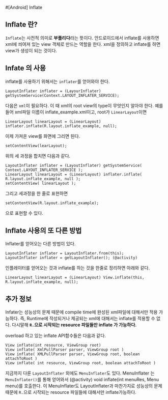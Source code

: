 #[Android] Inflate


## Inflate 란?
`Inflate`는 사전적 의미로 **부풀리다**라는 뜻이다. 안드로이드에서 inflate를 사용하면 xml에 씌여져 있는 view 객체로 만드는 역할을 한다. xml을 정의하고 inflate를 하면 view가 생성이 되는 것이다. 

## Infate 의 사용
inflate를 사용하기 위해서는 `inflater`를 얻어와야 한다.
```
LayoutInflater inflater = (LayourInflater) getSystemService(Context.LAYOUT_INFLATER_SERVICE);
```

다음은 `xml`이 필요하다. 이 때 xml의 root view의 type이 무엇인지 알아야 한다. 예를 들어 xml파일 이름이 inflate_example.xml이고, root가 `LinearLayout`이면
```
LinearLayout linearLayout = (LinearLayout) inflater.inflate(R.layout.inflate_example, null);
```

이제 가져온 view를 화면에 그리면 된다.
```
setContentView(learLayout);
```

위의 세 과정을 합치면 다음과 같다. 
```
LayoutInflater inflater = (LayoutInflater) getSystemService( Context.LAYOUT_INFLATER_SERVICE ); 
LinearLayout linearLayout = (LinearLayout) inflater.inflate( R.layout.inflate_example, null ); 
setContentView( linearLayout ); 
```

그리고 세과정을 한 줄로 표현하면
```
setContentView(R.layout.inflate_example);
```
으로 표현할 수 있다. 


## Inflate 사용의 또 다른 방법
Inflater를 얻어오는 다른 방법이 있다. 
```
LayoutInflater inflater = LayoutInflater.from(this);
LayoutInflater inflater = getLayoutInflater(); (@activity)
```

인플레이터를 얻어오는 것과 inflate를 하는 것을 한줄로 정리하면 아래와 같다.
```
LinearLayout linearLayout = (LinearLayout) View.inflate(this, R.layout.inflate_example, null);
```

## 추가 정보
Infater는 성능상의 문제 때문에 compile time에 완성된 xml파일에 대해서만 적용 가능하다. 즉, Runtime에 작성되거나 제공되는 xml에 대해서는 inflate를 적용할 수 없다. 다시말해 **`R.`으로 시작되는 resource 파일들만 inflate 가 가능하다.**

overload 하고 있는 inflate API함수들은 다음과 같다.
```
View inflate(int resource, ViewGroup root)
View inflate( XmlPullParser parser, ViewGroup root )
View inflate( XMLPullParser parser, ViewGroup root, boolean attachToRoot )
View inflate( int resource, ViewGroup root, boolean attachToRoot )
```

지금까지 다룬 `LayoutInflater` 외에도 `MenuInflater`도 있다. MenuInflater 는 `MenuInflater()`를 통해 얻어와서 (@activity) void inflate(int menuRes, Menu menu)를 호출한다. 이 MenuInflater도 LayoutInflater과 마찬가지로 성능상의 문제 때문에 `R.`으로 시작되는 resource 파일들에 대해서만 inflate가능하다. 